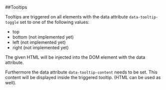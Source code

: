 ##Tooltips

Tooltips are triggered on all elements with the data attribute `data-tooltip-toggle` set to one of the following values:

 - top
 - bottom (not implemented yet)
 - left (not implemented yet)
 - right (not implemented yet)


The given HTML will be injected into the DOM element with the data attribute.
 
Furthermore the data attribute `data-tooltip-content` needs to be set. This content will be displayed inside the
triggered tooltip. (HTML can be used as well).
